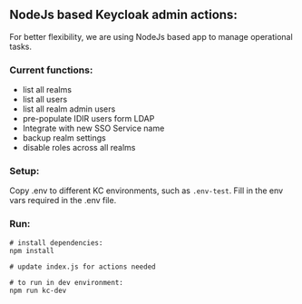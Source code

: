 ## NodeJs based Keycloak admin actions:
For better flexibility, we are using NodeJs based app to manage operational tasks.

### Current functions:
- list all realms
- list all users
- list all realm admin users
- pre-populate IDIR users form LDAP
- Integrate with new SSO Service name
- backup realm settings
- disable roles across all realms

### Setup:
Copy .env to different KC environments, such as `.env-test`. Fill in the env vars required in the .env file.

### Run:
```shell
# install dependencies:
npm install

# update index.js for actions needed

# to run in dev environment:
npm run kc-dev
```
